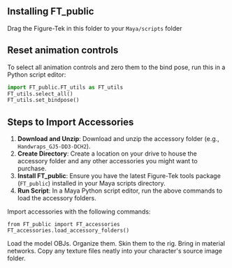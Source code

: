 
##  **Installing FT_public**
Drag the Figure-Tek in this folder to  your `Maya/scripts` folder

##  Reset animation controls
To select all animation controls and zero them to the bind pose, run this in a Python script editor:

```python
import FT_public.FT_utils as FT_utils
FT_utils.select_all()
FT_utils.set_bindpose()
```

## Steps to Import Accessories

1. **Download and Unzip**: Download and unzip the accessory folder (e.g., `Handwraps_GJ5-DD3-DCH2`).
2. **Create Directory**: Create a location on your drive to house the accessory folder and any other accessories you might want to purchase.
3. **Install FT_public**: Ensure you have the latest Figure-Tek tools package (`FT_public`) installed in your Maya scripts directory.
4. **Run Script**: In a Maya Python script editor, run the above commands to load the accessory folders.


Import accessories with the following commands:
```
from FT_public import FT_accessories
FT_accessories.load_accessory_folders()
```


Load the model OBJs.
Organize them.
Skin them to the rig.
Bring in material networks.
Copy any texture files neatly into your character's source image folder.
